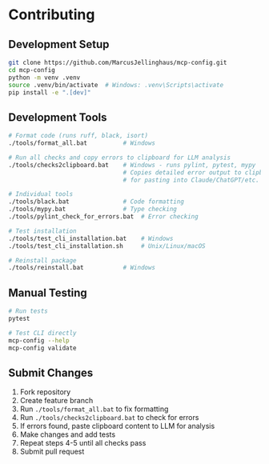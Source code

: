 # Contributing

## Development Setup
```bash
git clone https://github.com/MarcusJellinghaus/mcp-config.git
cd mcp-config
python -m venv .venv
source .venv/bin/activate  # Windows: .venv\Scripts\activate
pip install -e ".[dev]"
```

## Development Tools
```bash
# Format code (runs ruff, black, isort)
./tools/format_all.bat          # Windows

# Run all checks and copy errors to clipboard for LLM analysis
./tools/checks2clipboard.bat    # Windows - runs pylint, pytest, mypy
                                # Copies detailed error output to clipboard
                                # for pasting into Claude/ChatGPT/etc.

# Individual tools
./tools/black.bat               # Code formatting
./tools/mypy.bat                # Type checking  
./tools/pylint_check_for_errors.bat  # Error checking

# Test installation
./tools/test_cli_installation.bat    # Windows
./tools/test_cli_installation.sh     # Unix/Linux/macOS

# Reinstall package
./tools/reinstall.bat           # Windows
```

## Manual Testing
```bash
# Run tests
pytest

# Test CLI directly
mcp-config --help
mcp-config validate
```

## Submit Changes
1. Fork repository
2. Create feature branch  
3. Run `./tools/format_all.bat` to fix formatting
4. Run `./tools/checks2clipboard.bat` to check for errors
5. If errors found, paste clipboard content to LLM for analysis
6. Make changes and add tests
7. Repeat steps 4-5 until all checks pass
8. Submit pull request
